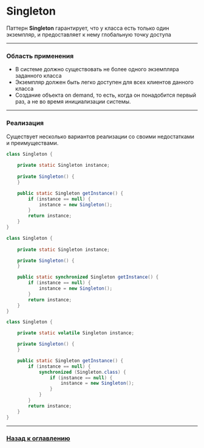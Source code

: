 # Singleton

Паттерн **Singleton** гарантирует, что у класса есть только один экземпляр, и предоставляет к нему глобальную точку доступа

---

### Область применения

-   В системе должно существовать не более одного экземпляра заданного класса
-   Экземпляр должен быть легко доступен для всех клиентов данного класса
-   Создание объекта on demand, то есть, когда он понадобится первый раз, а не во время инициализации системы.

---

### Реализация

Существует несколько вариантов реализации со своими недостатками и преимуществами.


```java
class Singleton {
    
    private static Singleton instance;
    
    private Singleton() {
    }

    public static Singleton getInstance() {
        if (instance == null) {
            instance = new Singleton();
        }
        return instance;
    }
}
```

```java
class Singleton {
    
    private static Singleton instance;

    private Singleton() {
    }

    public static synchronized Singleton getInstance() {
        if (instance == null) {
            instance = new Singleton();
        }
        return instance;
    }
}
```

```java
class Singleton {

    private static volatile Singleton instance;

    private Singleton() {
    }

    public static Singleton getInstance() {
        if (instance == null) {
            synchronized (Singleton.class) {
                if (instance == null) {
                    instance = new Singleton();
                }
            }
        }
        return instance;
    }
}
```

---

### [Назад к оглавлению](./README.md)